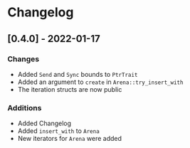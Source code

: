 # Changelog

## [0.4.0] - 2022-01-17

### Changes
- Added `Send` and `Sync` bounds to `PtrTrait`
- Added an argument to `create` in `Arena::try_insert_with`
- The iteration structs are now public

### Additions
- Added Changelog
- Added `insert_with` to `Arena`
- New iterators for `Arena` were added